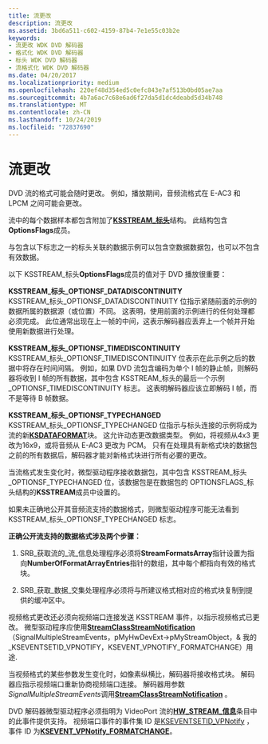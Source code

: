 ```yaml
---
title: 流更改
description: 流更改
ms.assetid: 3bd6a511-c602-4159-87b4-7e1e55c03b2e
keywords:
- 流更改 WDK DVD 解码器
- 格式化 WDK DVD 解码器
- 标头 WDK DVD 解码器
- 流格式化 WDK DVD 解码器
ms.date: 04/20/2017
ms.localizationpriority: medium
ms.openlocfilehash: 220ef48d354ed5c0efc843e7af513b0bd05ae7aa
ms.sourcegitcommit: 4b7a6ac7c68e6ad6f27da5d1dc4deabd5d34b748
ms.translationtype: MT
ms.contentlocale: zh-CN
ms.lasthandoff: 10/24/2019
ms.locfileid: "72837690"
---
```

# <a name="stream-changes"></a>流更改





DVD 流的格式可能会随时更改。 例如，播放期间，音频流格式在 E-AC3 和 LPCM 之间可能会更改。

流中的每个数据样本都包含附加了[**KSSTREAM\_标头**](https://docs.microsoft.com/windows-hardware/drivers/ddi/ks/ns-ks-ksstream_header)结构。 此结构包含**OptionsFlags**成员。

与包含以下标志之一的标头关联的数据示例可以包含空数据数据包，也可以不包含有效数据。

以下 KSSTREAM\_标头**OptionsFlags**成员的值对于 DVD 播放很重要：

<a href="" id="ksstream-header-optionsf-datadiscontinuity"></a>**KSSTREAM\_标头\_OPTIONSF\_DATADISCONTINUITY**  
KSSTREAM\_标头\_OPTIONSF\_DATADISCONTINUITY 位指示紧随前面的示例的数据所属的数据源（或位置）不同。 这表明，使用前面的示例进行的任何处理都必须完成。 此位通常出现在上一帧的中间，这表示解码器应丢弃上一个帧并开始使用新数据进行处理。

<a href="" id="ksstream-header-optionsf-timediscontinuity"></a>**KSSTREAM\_标头\_OPTIONSF\_TIMEDISCONTINUITY**  
KSSTREAM\_标头\_OPTIONSF\_TIMEDISCONTINUITY 位表示在此示例之后的数据中将存在时间间隔。 例如，如果 DVD 流包含编码为单个 I 帧的静止帧，则解码器将收到 I 帧的所有数据，其中包含 KSSTREAM\_标头的最后一个示例\_OPTIONSF\_TIMEDISCONTINUITY 标志。 这表明解码器应该立即解码 I 帧，而不是等待 B 帧数据。

<a href="" id="ksstream-header-optionsf-typechanged"></a>**KSSTREAM\_标头\_OPTIONSF\_TYPECHANGED**  
KSSTREAM\_标头\_OPTIONSF\_TYPECHANGED 位指示与标头连接的示例将成为流的新[**KSDATAFORMAT**](https://docs.microsoft.com/windows-hardware/drivers/ddi/ks/ns-ks-ksdataformat)块。 这允许动态更改数据类型。 例如，将视频从4x3 更改为16x9，或将音频从 E-AC3 更改为 PCM。 只有在处理具有新格式块的数据包之前的所有数据后，解码器才能对新格式块进行所有必要的更改。

当流格式发生变化时，微型驱动程序接收数据包，其中包含 KSSTREAM\_标头\_OPTIONSF\_TYPECHANGED 位，该数据包是在数据包的 OPTIONSFLAGS\_标头结构的**KSSTREAM**成员中设置的。

如果未正确地公开其音频流支持的数据格式，则微型驱动程序可能无法看到 KSSTREAM\_标头\_OPTIONSF\_TYPECHANGED 标志。

**正确公开流支持的数据格式涉及两个步骤：**

1.  SRB\_获取流的\_流\_信息处理程序必须将**StreamFormatsArray**指针设置为指向**NumberOfFormatArrayEntries**指针的数组，其中每个都指向有效的格式块。

2.  SRB\_获取\_数据\_交集处理程序必须将与所建议格式相对应的格式块复制到提供的缓冲区中。

视频格式更改还必须向视频端口连接发送 KSSTREAM 事件，以指示视频格式已更改。 微型驱动程序应使用[**StreamClassStreamNotification**](https://docs.microsoft.com/windows-hardware/drivers/ddi/strmini/nf-strmini-streamclassstreamnotification)（SignalMultipleStreamEvents，pMyHwDevExt-&gt;pMyStreamObject，& 我的\_KSEVENTSETID\_VPNOTIFY，KSEVENT\_VPNOTIFY\_FORMATCHANGE）用途.

当视频格式的某些参数发生变化时，如像素纵横比，解码器将接收格式块。 解码器应指示视频端口重新协商视频端口连接。 解码器用参数*SignalMultipleStreamEvents*调用[**StreamClassStreamNotification**](https://docs.microsoft.com/windows-hardware/drivers/ddi/strmini/nf-strmini-streamclassstreamnotification) 。

DVD 解码器微型驱动程序必须指明为 VideoPort 流的[**HW\_STREAM\_信息**](https://docs.microsoft.com/windows-hardware/drivers/ddi/strmini/ns-strmini-_hw_stream_information)条目中的此事件提供支持。 视频端口事件的事件集 ID 是[KSEVENTSETID\_VPNotify](https://docs.microsoft.com/windows-hardware/drivers/stream/kseventsetid-vpnotify) ，事件 ID 为[**KSEVENT\_VPNotify\_FORMATCHANGE**](https://docs.microsoft.com/windows-hardware/drivers/stream/ksevent-vpnotify-formatchange)。

 

 




